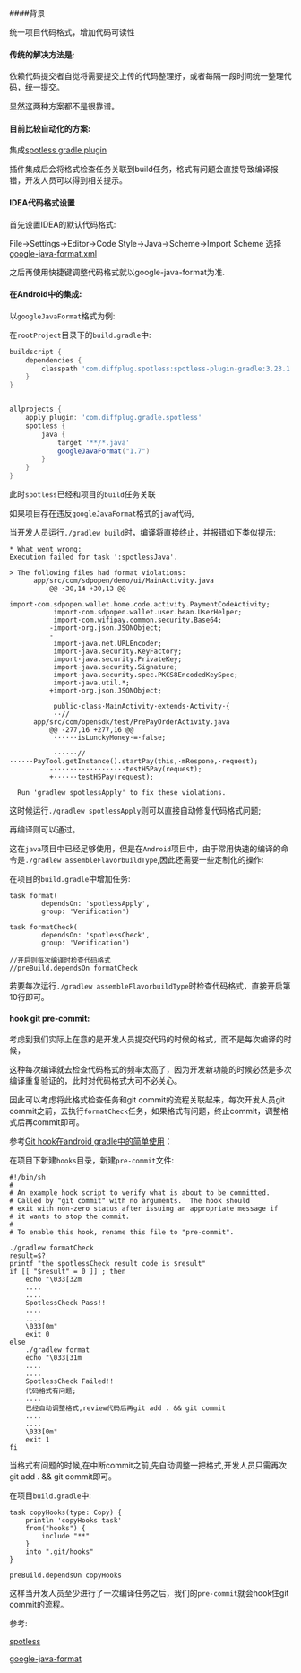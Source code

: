 

####背景

统一项目代码格式，增加代码可读性

#### 传统的解决方法是:

依赖代码提交者自觉将需要提交上传的代码整理好，或者每隔一段时间统一整理代码，统一提交。

显然这两种方案都不是很靠谱。



#### 目前比较自动化的方案:

集成[spotless gradle plugin](https://github.com/diffplug/spotless/tree/master/plugin-gradle)

插件集成后会将格式检查任务关联到build任务，格式有问题会直接导致编译报错，开发人员可以得到相关提示。



#### IDEA代码格式设置

首先设置IDEA的默认代码格式:

File→Settings→Editor→Code Style→Java→Scheme→Import Scheme 选择 [google-java-format.xml](https://raw.githubusercontent.com/google/styleguide/gh-pages/intellij-java-google-style.xml)

之后再使用快捷键调整代码格式就以google-java-format为准.



#### 在Android中的集成:

以`googleJavaFormat`格式为例:

在`rootProject`目录下的`build.gradle`中:

```groovy
buildscript {
	dependencies {
    	classpath 'com.diffplug.spotless:spotless-plugin-gradle:3.23.1'
	}
}	


allprojects {
    apply plugin: 'com.diffplug.gradle.spotless'
    spotless {
        java {
            target '**/*.java'
            googleJavaFormat("1.7")
        }
    }
}
```



此时`spotless`已经和项目的`build`任务关联

如果项目存在违反`googleJavaFormat`格式的`java`代码,

当开发人员运行`./gradlew build`时，编译将直接终止，并报错如下类似提示:

```
* What went wrong:
Execution failed for task ':spotlessJava'.

> The following files had format violations:
      app/src/com/sdpopen/demo/ui/MainActivity.java
          @@ -30,14 +30,13 @@
           import·com.sdpopen.wallet.home.code.activity.PaymentCodeActivity;
           import·com.sdpopen.wallet.user.bean.UserHelper;
           import·com.wifipay.common.security.Base64;
          -import·org.json.JSONObject;
          -
           import·java.net.URLEncoder;
           import·java.security.KeyFactory;
           import·java.security.PrivateKey;
           import·java.security.Signature;
           import·java.security.spec.PKCS8EncodedKeySpec;
           import·java.util.*;
          +import·org.json.JSONObject;
           
           public·class·MainActivity·extends·Activity·{
           ··//
      app/src/com/opensdk/test/PrePayOrderActivity.java
          @@ -277,16 +277,16 @@
           ······isLunckyMoney·=·false;
           
           ······//······PayTool.getInstance().startPay(this,·mRespone,·request);
          -··················testH5Pay(request);
          +······testH5Pay(request);

  Run 'gradlew spotlessApply' to fix these violations.
```



这时候运行`./gradlew spotlessApply`则可以直接自动修复代码格式问题;

再编译则可以通过。



这在`java`项目中已经足够使用，但是在`Android`项目中，由于常用快速的编译的命令是`./gradlew assembleFlavorbuildType`,因此还需要一些定制化的操作:

在项目的`build.gradle`中增加任务:

```
task format(
        dependsOn: 'spotlessApply',
        group: 'Verification')

task formatCheck(
        dependsOn: 'spotlessCheck',
        group: 'Verification')

//开启则每次编译时检查代码格式
//preBuild.dependsOn formatCheck
```

若要每次运行`./gradlew assembleFlavorbuildType`时检查代码格式，直接开启第10行即可。



#### hook git pre-commit:

考虑到我们实际上在意的是开发人员提交代码的时候的格式，而不是每次编译的时候，

这种每次编译就去检查代码格式的频率太高了，因为开发新功能的时候必然是多次编译重复验证的，此时对代码格式大可不必关心。



因此可以考虑将此格式检查任务和git commit的流程关联起来，每次开发人员git commit之前，去执行`formatCheck`任务，如果格式有问题，终止commit，调整格式后再commit即可。

参考[Git hook在android gradle中的简单使用](https://tanghuaizhe.github.io/2019/07/06/Git-hook%E5%9C%A8Android-gradle%E4%B8%AD%E7%9A%84%E7%AE%80%E5%8D%95%E4%BD%BF%E7%94%A8.html)：

在项目下新建`hooks`目录，新建`pre-commit`文件:

```shell
#!/bin/sh
#
# An example hook script to verify what is about to be committed.
# Called by "git commit" with no arguments.  The hook should
# exit with non-zero status after issuing an appropriate message if
# it wants to stop the commit.
#
# To enable this hook, rename this file to "pre-commit".

./gradlew formatCheck
result=$?
printf "the spotlessCheck result code is $result"
if [[ "$result" = 0 ]] ; then
    echo "\033[32m
    ....
    ....
    SpotlessCheck Pass!!
    ....
    ....
    \033[0m"
    exit 0
else
    ./gradlew format
    echo "\033[31m
    ....
    ....
    SpotlessCheck Failed!!
    代码格式有问题;
    ....
    已经自动调整格式,review代码后再git add . && git commit
    ....
    ....
    \033[0m"
    exit 1
fi
```

当格式有问题的时候,在中断commit之前,先自动调整一把格式,开发人员只需再次git add . &&  git commit即可。



在项目`build.gradle`中:

```grovvy
task copyHooks(type: Copy) {
    println 'copyHooks task'
    from("hooks") {
        include "**"
    }
    into ".git/hooks"
}

preBuild.dependsOn copyHooks
```

这样当开发人员至少进行了一次编译任务之后，我们的`pre-commit`就会hook住git commit的流程。





参考:

[spotless](https://github.com/diffplug/spotless)

[google-java-format](https://github.com/google/google-java-format)











